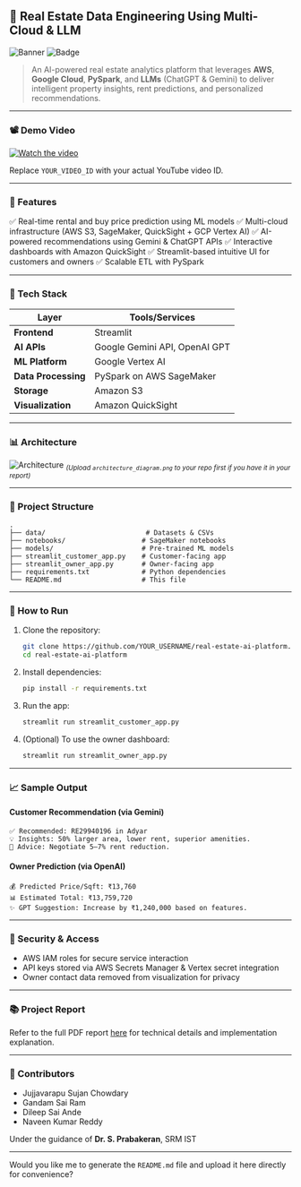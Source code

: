 ## 🏡 Real Estate Data Engineering Using Multi-Cloud & LLM

![Banner](https://img.shields.io/badge/Cloud-AWS%20%7C%20GCP-blue?style=flat-square)
![Badge](https://img.shields.io/badge/AI-LLM%20%7C%20ChatGPT%20%7C%20Gemini-critical?style=flat-square)

> An AI-powered real estate analytics platform that leverages **AWS**, **Google Cloud**, **PySpark**, and **LLMs** (ChatGPT & Gemini) to deliver intelligent property insights, rent predictions, and personalized recommendations.

---

### 📽️ Demo Video

[![Watch the video](https://img.youtube.com/vi/JA1kmpehzBM?si=tJ0FdqtEcheyiEew/0.jpg)](https://www.youtube.com/watch?v=JA1kmpehzBM?si=tJ0FdqtEcheyiEew)

Replace `YOUR_VIDEO_ID` with your actual YouTube video ID.

---

### 📌 Features

✅ Real-time rental and buy price prediction using ML models
✅ Multi-cloud infrastructure (AWS S3, SageMaker, QuickSight + GCP Vertex AI)
✅ AI-powered recommendations using Gemini & ChatGPT APIs
✅ Interactive dashboards with Amazon QuickSight
✅ Streamlit-based intuitive UI for customers and owners
✅ Scalable ETL with PySpark

---

### 🧠 Tech Stack

| Layer               | Tools/Services                |
| ------------------- | ----------------------------- |
| **Frontend**        | Streamlit                     |
| **AI APIs**         | Google Gemini API, OpenAI GPT |
| **ML Platform**     | Google Vertex AI              |
| **Data Processing** | PySpark on AWS SageMaker      |
| **Storage**         | Amazon S3                     |
| **Visualization**   | Amazon QuickSight             |

---

### 📊 Architecture

![Architecture](https://github.com/YOUR_GITHUB_USERNAME/YOUR_REPO_NAME/blob/main/architecture_diagram.png) <sub>*(Upload `architecture_diagram.png` to your repo first if you have it in your report)*</sub>

---

### 📂 Project Structure

```
.
├── data/                         # Datasets & CSVs
├── notebooks/                   # SageMaker notebooks
├── models/                      # Pre-trained ML models
├── streamlit_customer_app.py    # Customer-facing app
├── streamlit_owner_app.py       # Owner-facing app
├── requirements.txt             # Python dependencies
└── README.md                    # This file
```

---

### 🚀 How to Run

1. Clone the repository:

   ```bash
   git clone https://github.com/YOUR_USERNAME/real-estate-ai-platform.git
   cd real-estate-ai-platform
   ```

2. Install dependencies:

   ```bash
   pip install -r requirements.txt
   ```

3. Run the app:

   ```bash
   streamlit run streamlit_customer_app.py
   ```

4. (Optional) To use the owner dashboard:

   ```bash
   streamlit run streamlit_owner_app.py
   ```

---

### 📈 Sample Output

#### Customer Recommendation (via Gemini)

```
✅ Recommended: RE29940196 in Adyar
💡 Insights: 50% larger area, lower rent, superior amenities.
🧠 Advice: Negotiate 5–7% rent reduction.
```

#### Owner Prediction (via OpenAI)

```
💰 Predicted Price/Sqft: ₹13,760
📊 Estimated Total: ₹13,759,720
✨ GPT Suggestion: Increase by ₹1,240,000 based on features.
```

---

### 🔐 Security & Access

* AWS IAM roles for secure service interaction
* API keys stored via AWS Secrets Manager & Vertex secret integration
* Owner contact data removed from visualization for privacy

---

### 📚 Project Report

Refer to the full PDF report [here](./realstate_project_report.pdf) for technical details and implementation explanation.

---

### 🙌 Contributors

* Jujjavarapu Sujan Chowdary
* Gandam Sai Ram
* Dileep Sai Ande
* Naveen Kumar Reddy

Under the guidance of **Dr. S. Prabakeran**, SRM IST

---

Would you like me to generate the `README.md` file and upload it here directly for convenience?
